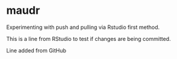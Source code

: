 # maudr

Experimenting with push and pulling via Rstudio first method.

This is a line from RStudio to test if changes are being committed.

Line added from GitHub
